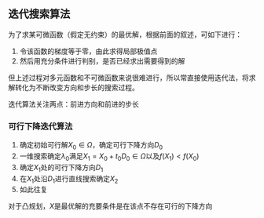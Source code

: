 ## 迭代搜索算法

为了求某可微函数（假定无约束）的最优解，根据前面的叙述，可如下进行：

1. 令该函数的梯度等于零，由此求得局部极值点
2. 然后用充分条件进行判别，是否已经求出需要得到的解

但上述过程对多元函数和不可微函数来说很难进行，所以常直接使用迭代法，将求解转化为不断改变方向和步长的搜索过程。

迭代算法关注两点：前进方向和前进的步长

### 可行下降迭代算法

1. 确定初始可行解$X_{0} \in \Omega$，确定可行下降方向$D_0$
2. 一维搜索确定$\lambda_0$满足$X_{1}=X_{0}+t_{0} D_{0} \in \Omega$以及$f\left(X_{1}\right)<f\left(X_{0}\right)$
3. 确定$X_1$处的可行下降方向$D_1$
4. 在$X_1$处沿$D_1$进行直线搜索确定$X_2$
5. 如此往复

对于凸规划，$X$是最优解的充要条件是在该点不存在可行的下降方向